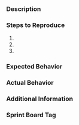 ### Description

<!-- Please provide a detailed description of the issue -->

### Steps to Reproduce

<!-- List the steps to reproduce the issue -->

1.
2.
3.

### Expected Behavior

<!-- Describe what you expected to happen -->

### Actual Behavior

<!-- Describe what actually happened -->

### Additional Information

<!-- Add any additional information or screenshots about the issue here -->

### Sprint Board Tag

<!-- Make sure to tag the correct project sprint board on the right side -->
